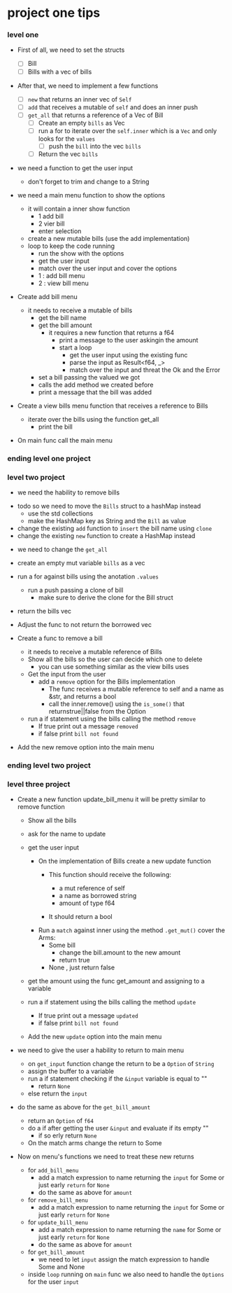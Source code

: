 # project one tips 


### level one 

- First of all, we need to set the structs 
    - [ ] Bill
    - [ ] Bills with a vec of bills 

- After that, we need to implement a few functions 
    - [ ] `new` that returns an inner vec of `Self`
    - [ ] `add` that receives a mutable of `self` and does an inner push 
    - [ ] `get_all` that returns a reference of a Vec of Bill
        - [ ] Create an empty `bills` as Vec
        - [ ] run a for to iterate over the `self.inner` which is a `Vec` and only looks for the `values`
            - [ ] push the `bill` into the vec `bills`
        - [ ] Return the vec `bills`

- we need a function to get the user input 
    - don't forget to trim and change to a String

- we need a main menu function to show the options
    - it will contain a inner show function 
        - 1 add bill 
        - 2 vier bill 
        - enter selection
    - create a new mutable bills (use the add implementation)
    - loop to keep the code running 
        - run the show with the options
        - get the user input
        - match over the user input and cover the options
        - 1 : add bill menu 
        - 2 : view bill menu 

- Create add bill menu 
    - it needs to receive a mutable of bills 
        - get the bill name 
        - get the bill amount 
            - it requires a new function that returns a f64
               - print a message to the user askingin the amount 
                - start a loop 
                    - get the user input using the existing func
                    - parse the input as Result<f64, _>
                    - match over the input and threat the Ok and the Error
        - set a bill passing the valued we got       
        - calls the add method we created before
        - print a message that the bill was added
- Create a view bills menu function that receives a reference to Bills 
    - iterate over the bills using the function get_all
        - print the bill
    
- On main func call the main menu 


### ending level one project


### level two project 

* we need the hability to remove bills
- todo so we need to move the `Bills` struct to a hashMap instead
    - use the std collections
    - make the HashMap key as String and the `Bill` as value
- change the existing `add` function to `insert` the bill name using `clone`
- change the existing `new` function to create a HashMap instead


* we need to change the `get_all` 
- create an empty mut variable `bills` as a vec
- run a for against bills using the anotation `.values`
    - run a push passing a clone of bill
        - make sure to derive the clone for the Bill struct
- return the bills vec
- Adjust the func to not return the borrowed vec

- Create a func to remove a bill
    - it needs to receive a mutable reference of Bills
    - Show all the bills so the user can decide which one to delete
        - you can use something similar as the view bills uses
    - Get the input from the user
        - add a `remove` option for the Bills implementation
            - The func receives a mutable reference to self and a name as &str, and returns a bool
            - call the inner.remove() using the `is_some()` that returnstrue||false from the Option 
    - run a if statement using the bills calling the method `remove`
        - If true print out a message `removed`
        - if false print `bill not found`
- Add the new remove option into the main menu


### ending level two project


### level three project 
- Create a new function update_bill_menu it will be pretty similar to remove function
    - Show all the bills
    - ask for the name to update
    - get the user input

        - On the implementation of Bills create a new update function
            - This function should receive the following:
                * a mut reference of self
                * a name as borrowed string
                * amount of type f64

            - It should return a bool
        - Run a `match` against inner using the method `.get_mut()`
            cover the Arms:
            * Some bill 
                - change the bill.amount to the new amount
                - return true
            * None , just return false

    - get the amount using the func get_amount and assigning to a variable
    - run a if statement using the bills calling the method `update`
        - If true print out a message `updated`
        - if false print `bill not found`
    - Add the new `update` option into the main menu

- we need to give the user a hability to return to main menu
    - on `get_input` function change the return to be a `Option` of `String`
    - assign the buffer to a variable
    - run a if statement checking if the `&input` variable is equal to ""
        - return `None`
    - else return the `input`

- do the same as above for the `get_bill_amount`
    - return an `Option` of `f64`
    - do a if after getting the user `&input` and evaluate if its empty ""
        - if so erly return `None`
    - On the match arms change the return to Some

- Now on menu's functions we need to treat these new returns
    - for `add_bill_menu`
        - add a match expression to name returning the `input` for Some or just early `return` for `None`
        - do the same as above for `amount` 
    - for `remove_bill_menu`
        - add a match expression to name returning the `input` for Some or just early `return` for `None`
    - for `update_bill_menu`
        - add a match expression to name returning the `name` for Some or just early `return` for `None`
        - do the same as above for `amount` 
    - for `get_bill_amount`
        - we need to let `input` assign the match expression to handle Some and None
    - inside `loop` running on `main` func we also need to handle the `Options` for the user `input`

